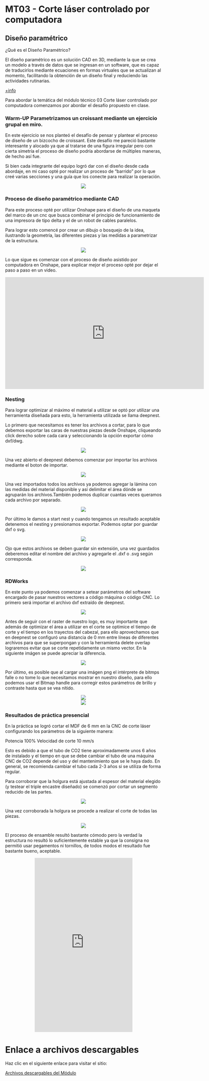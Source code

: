 # MT03 - Corte láser controlado por computadora 

## Diseño paramétrico

¿Qué es el Diseño Paramétrico?

El diseño paramétrico es un solución CAD en 3D, mediante la que se crea un modelo a través de datos que se ingresan en un software, que es capaz de traducirlos mediante ecuaciones en formas virtuales que se actualizan al momento, facilitando la obtención de un diseño final y reduciendo las actividades rutinarias.

<A HREF="https://www.autodeskjournal.com/que-es-diseno-parametrico-conceptos-aportes-ingenieria/"> +info </A>


Para abordar la temática del módulo técnico 03 Corte láser controlado por computadora comenzamos por abordar el desafío propuesto en clase. 

### Warm-UP Parametrizamos un croissant mediante un ejercicio grupal en miro.

En este ejercicio se nos planteó el desafío de pensar y plantear el proceso de diseño de un bizcocho de croissant. Este desafío me pareció bastante interesante y alocado ya que al tratarse de una figura irregular pero con cierta simetría el proceso de diseño podría abordarse de múltiples maneras, de hecho así fue. 

Si bien cada integrante del equipo logró dar con el diseño desde cada abordaje, en mi caso opté por realizar un proceso de “barrido” por lo que creé varias secciones y una guía que los conecte para realizar la operación.

<div align="center"><img src="https://github.com/wwwteo/mateo_olivera/raw/main/docs/images/MT03/croissant.png"></div>

### Proceso de diseño paramétrico mediante CAD


Para este proceso opté por utilizar Onshape para el diseño de una maqueta del marco de un cnc que busca combinar el principio de funcionamiento de una impresora de tipo delta y el de un robot de cables paralelos.

Para lograr esto comencé por crear un dibujo o bosquejo de la idea, ilustrando la geometría, las diferentes piezas y las medidas a parametrizar de la estructura.

<div align="center"><img src="https://github.com/wwwteo/mateo_olivera/raw/main/docs/images/MT03/Bosquejo.png"></div>

Lo que sigue es comenzar con el proceso de diseño asistido por computadora en Onshape, para explicar mejor el proceso opté por dejar el paso a paso en un video.

<div align="center"><iframe width="640" height="360" src="https://www.youtube.com/embed/b75h8IQIxh4" title="Parametrización en Onshape" frameborder="0" allow="accelerometer; autoplay; clipboard-write; encrypted-media; gyroscope; picture-in-picture; web-share" referrerpolicy="strict-origin-when-cross-origin" allowfullscreen></iframe></div>

### Nesting

Para lograr optimizar al máximo el material a utilizar se optó por utilizar una herramienta diseñada para esto, la herramienta utilizada se llama deepnest. 

Lo primero que necesitamos es tener los archivos a cortar, para lo que debemos exportar las caras de nuestras piezas desde Onshape, cliqueando click derecho sobre cada cara y seleccionando la opción exportar cómo dxf/dwg. 

<div align="center"><img src="https://github.com/wwwteo/mateo_olivera/raw/main/docs/images/MT03/exportardxf.png"></div>

Una vez abierto el deepnest debemos comenzar por importar los archivos mediante el boton de importar.

<div align="center"><img src="https://github.com/wwwteo/mateo_olivera/raw/main/docs/images/MT03/importardxf.png"></div>


Una vez importados todos los archivos ya podemos agregar la lámina con las medidas del material disponible y así delimitar el área dónde se agruparán los archivos.También podemos duplicar cuantas veces queramos cada archivo por separado.

<div align="center"><img src="https://github.com/wwwteo/mateo_olivera/raw/main/docs/images/MT03/agregarhoja.png"></div>

Por último le damos a start nest y cuando tengamos un resultado aceptable detenemos el nesting y presionamos exportar. Podemos optar por guardar dxf o svg.

<div align="center"><img src="https://github.com/wwwteo/mateo_olivera/raw/main/docs/images/MT03/deepnestdxf.png"></div>

Ojo que estos archivos se deben guardar sin extensión, una vez guardados deberemos editar el nombre del archivo y agregarle el .dxf o .svg según corresponda.

<div align="center"><img src="https://github.com/wwwteo/mateo_olivera/raw/main/docs/images/MT03/adddxf.png"></div>

### RDWorks

En este punto ya podemos comenzar a setear parámetros del software encargado de pasar nuestros vectores a código máquina o código CNC. Lo primero será importar el archivo dxf extraído de deepnest.

<div align="center"><img src="https://github.com/wwwteo/mateo_olivera/raw/main/docs/images/MT03/dxfRD.png"></div>



Antes de seguir con el raster de nuestro logo, es muy importante que además de optimizar el área a utilizar en el corte se optimice el tiempo de corte y el tiempo en los trayectos del cabezal, para ello aprovechamos que en deepnest se configuró una distancia de 0 mm entre líneas de diferentes archivos para que se superpongan y con la herramienta delete overlap lograremos evitar que se corte repetidamente un mismo vector. En la siguiente imágen se puede apreciar la diferencia.

<div align="center"><img src="https://github.com/wwwteo/mateo_olivera/raw/main/docs/images/MT03/deleteoverload.png"></div>

Por último, es posible que al cargar una imágen png el intérprete de bitmps falle o no tome lo que necesitamos mostrar en nuestro diseño, para ello podemos usar el Bitmap handle para corregir estos parámetros de brillo y contraste hasta que se vea nítido.

<div align="center"><img src="https://github.com/wwwteo/mateo_olivera/raw/main/docs/images/MT03/logo.png"></div>

<div align="center"><img src="https://github.com/wwwteo/mateo_olivera/raw/main/docs/images/MT03/logo2.png"></div>

### Resultados de práctica presencial

En la práctica se logró cortar el MDF de 6 mm en la CNC de corte láser configurando los parámetros de la siguiente manera:

Potencia 100%
Velocidad de corte 10 mm/s

Esto es debido a que el tubo de CO2 tiene aproximadamente unos 6 años de instalado y el tiempo en que se debe cambiar el tubo de una máquina CNC de CO2 depende del uso y del mantenimiento que se le haya dado. En general, se recomienda cambiar el tubo cada 2-3 años si se utiliza de forma regular.

Para corroborar que la holgura está ajustada al espesor del material elegido (y testear el triple encastre diseñado) se comenzó por cortar un segmento reducido de las partes. 

<div align="center"><img src="https://github.com/wwwteo/mateo_olivera/raw/main/docs/images/MT03/testdeencastre.png"></div>

Una vez corroborada la holgura se procede a realizar el corte de todas las piezas.

<div align="center"><img src="https://github.com/wwwteo/mateo_olivera/raw/main/docs/images/MT03/corte_en_cnc.png"></div>

El proceso de ensamble resultó bastante cómodo pero la verdad la estructura no resultó lo suficientemente estable ya que la consigna no permitió usar pegamentos ni tornillos, de todos modos el resultado fue bastante bueno, aceptable.


<div align="center"><iframe width="315" height="560" src="https://www.youtube.com/embed/P7km__id6YI" title="Test de estabilidad" frameborder="0" allow="accelerometer; autoplay; clipboard-write; encrypted-media; gyroscope; picture-in-picture; web-share" referrerpolicy="strict-origin-when-cross-origin" allowfullscreen></iframe></div>


<!DOCTYPE html>
<html lang="es">
<head>
  <meta charset="UTF-8">
  <meta name="viewport" content="width=device-width, initial-scale=1.0">
  <title>Incrustar Link</title>
</head>
<body>
  <h1>Enlace a archivos descargables</h1>
  <p>Haz clic en el siguiente enlace para visitar el sitio:</p>
  <a href="https://cad.onshape.com/documents/fd191ee1ab3b59649fb5ec40/w/0b4be31d1db3f5cfcf0091fd/e/1f16c72a06510f95fd900d75" target="_blank" rel="noopener noreferrer">
    Archivos descargables del Módulo
  </a>
</body>
</html>